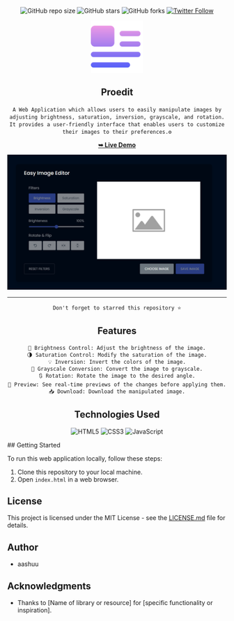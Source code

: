 <div align="center">

  ![GitHub repo size](https://img.shields.io/github/repo-size/codeaashu/Proedit)
  ![GitHub stars](https://img.shields.io/github/stars/codeaashu/Proedit?style=social)
  ![GitHub forks](https://img.shields.io/github/forks/codeaashu/Proedit?style=social)
[![Twitter Follow](https://img.shields.io/twitter/follow/warrior_aashuu?style=social)](https://twitter.com/intent/follow?screen_name=warrior_aashuu) 
  
  <img src="https://github.com/codeaashu/Proedit/blob/main/img.png" width="120" />
  <h2 align="center">Proedit</h2>

 `A Web Application which allows users to easily manipulate images by adjusting brightness, saturation, inversion, grayscale, and rotation. It provides a user-friendly interface that enables users to customize their images to their preferences.⚙️`

  <a href="https://proedit.vercel.app/"><strong>➥ Live Demo</strong></a>

<img src="https://github.com/codeaashu/Proedit/blob/main/Damo-Pic.png" /> <hr>


`Don't forget to starred this repository ⭐`

## Features
```
🔆 Brightness Control: Adjust the brightness of the image.
🌗 Saturation Control: Modify the saturation of the image.
💡 Inversion: Invert the colors of the image.
🔄 Grayscale Conversion: Convert the image to grayscale.
🔃 Rotation: Rotate the image to the desired angle.
🫣 Preview: See real-time previews of the changes before applying them.
📥 Download: Download the manipulated image.
```
## Technologies Used
![HTML5](https://img.shields.io/badge/html5-%23E34F26.svg?style=plastic&logo=html5&logoColor=white) ![CSS3](https://img.shields.io/badge/css3-%231572B6.svg?style=plastic&logo=css3&logoColor=white) ![JavaScript](https://img.shields.io/badge/javascript-%23323330.svg?style=plastic&logo=javascript&logoColor=%23F7DF1E)


</div>
## Getting Started

To run this web application locally, follow these steps:

1. Clone this repository to your local machine.
2. Open `index.html` in a web browser.


## License

This project is licensed under the MIT License - see the [LICENSE.md](LICENSE.md) file for details.

## Author
- aashuu    

## Acknowledgments

- Thanks to [Name of library or resource] for [specific functionality or inspiration].

